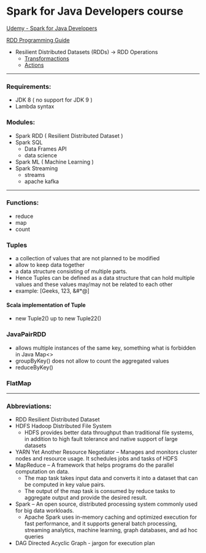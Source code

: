 # Spark for Java Developers course

[Udemy - Spark for Java Developers](https://www.udemy.com/course/apache-spark-for-java-developers)

[RDD Programming Guide](https://spark.apache.org/docs/latest/rdd-programming-guide.html)
* Resilient Distributed Datasets (RDDs) -> RDD Operations
  * [Transformactions](https://spark.apache.org/docs/latest/rdd-programming-guide.html#transformations)
  * [Actions](https://spark.apache.org/docs/latest/rdd-programming-guide.html#actions)


-------------------------------------------------------------
### Requirements:
* JDK 8 ( no support for JDK 9 )
* Lambda syntax

### Modules:
* Spark RDD ( Resilient Distributed Dataset )
* Spark SQL
  * Data Frames API
  * data science
* Spark ML ( Machine Learning )
* Spark Streaming
  * streams
  * apache kafka

-------------------------------------------------------------
### Functions:
* reduce
* map
* count

### Tuples 
* a collection of values that are not planned to be modified
* allow to keep data together
* a data structure consisting of multiple parts. 
* Hence Tuples can be defined as a data structure that can hold multiple values and these values may/may not be related to each other 
* example: [Geeks, 123, &#*@]

#### Scala implementation of Tuple
* new Tuple2() up to new Tuple22()

### JavaPairRDD
* allows multiple instances of the same key, something what is forbidden in Java Map<>
* groupByKey() does not allow to count the aggregated values
* reduceByKey()

### FlatMap

-------------------------------------------------------------
### Abbreviations:
* RDD Resilient Distributed Dataset
* HDFS Hadoop Distributed File System
  * HDFS provides better data throughput than traditional file systems, in addition to high fault tolerance and native support of large datasets
* YARN Yet Another Resource Negotiator – Manages and monitors cluster nodes and resource usage. It schedules jobs and tasks of HDFS
* MapReduce – A framework that helps programs do the parallel computation on data.
  * The map task takes input data and converts it into a dataset that can be computed in key value pairs.
  * The output of the map task is consumed by reduce tasks to aggregate output and provide the desired result.
* Spark – An open source, distributed processing system commonly used for big data workloads.
  * Apache Spark uses in-memory caching and optimized execution for fast performance, and it supports general batch processing, streaming analytics, machine learning, graph databases, and ad hoc queries
* DAG Directed Acyclic Graph - jargon for execution plan


